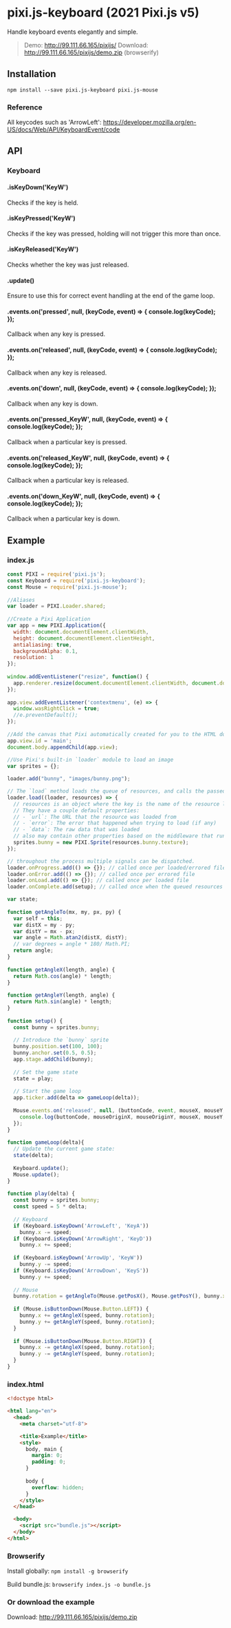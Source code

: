 pixi.js-keyboard (2021 Pixi.js v5)
======================

Handle keyboard events elegantly and simple.

> Demo: http://99.111.66.165/pixijs/
> Download: http://99.111.66.165/pixijs/demo.zip (browserify)

## Installation
```
npm install --save pixi.js-keyboard pixi.js-mouse
```

### Reference
All keycodes such as 'ArrowLeft': https://developer.mozilla.org/en-US/docs/Web/API/KeyboardEvent/code

## API
### Keyboard
#### .isKeyDown('KeyW')
Checks if the key is held.
#### .isKeyPressed('KeyW')
Checks if the key was pressed, holding will not trigger this more than once.
#### .isKeyReleased('KeyW')
Checks whether the key was just released.
#### .update()
Ensure to use this for correct event handling at the end of the game loop.
#### .events.on('pressed', null, (keyCode, event) => { console.log(keyCode); });
Callback when any key is pressed.
#### .events.on('released', null, (keyCode, event) => { console.log(keyCode); });
Callback when any key is released.
#### .events.on('down', null, (keyCode, event) => { console.log(keyCode); });
Callback when any key is down.
#### .events.on('pressed_KeyW', null, (keyCode, event) => { console.log(keyCode); });
Callback when a particular key is pressed.
#### .events.on('released_KeyW', null, (keyCode, event) => { console.log(keyCode); });
Callback when a particular key is released.
#### .events.on('down_KeyW', null, (keyCode, event) => { console.log(keyCode); });
Callback when a particular key is down.

## Example
### index.js
```js
const PIXI = require('pixi.js');
const Keyboard = require('pixi.js-keyboard');
const Mouse = require('pixi.js-mouse');
 
//Aliases
var loader = PIXI.Loader.shared;
   
//Create a Pixi Application
var app = new PIXI.Application({
  width: document.documentElement.clientWidth, 
  height: document.documentElement.clientHeight,                       
  antialiasing: true, 
  backgroundAlpha: 0.1, 
  resolution: 1
});
 
window.addEventListener("resize", function() {
  app.renderer.resize(document.documentElement.clientWidth, document.documentElement.clientHeight);
});
 
app.view.addEventListener('contextmenu', (e) => {
  window.wasRightClick = true;
  //e.preventDefault();
});
 
//Add the canvas that Pixi automatically created for you to the HTML document
app.view.id = 'main';
document.body.appendChild(app.view);
 
//Use Pixi's built-in `loader` module to load an image
var sprites = {};

loader.add("bunny", "images/bunny.png");

// The `load` method loads the queue of resources, and calls the passed in callback called once all resources have loaded.
loader.load((loader, resources) => {
  // resources is an object where the key is the name of the resource loaded and the value is the resource object.
  // They have a couple default properties:
  // - `url`: The URL that the resource was loaded from
  // - `error`: The error that happened when trying to load (if any)
  // - `data`: The raw data that was loaded
  // also may contain other properties based on the middleware that runs.
  sprites.bunny = new PIXI.Sprite(resources.bunny.texture);
});

// throughout the process multiple signals can be dispatched.
loader.onProgress.add(() => {}); // called once per loaded/errored file
loader.onError.add(() => {}); // called once per errored file
loader.onLoad.add(() => {}); // called once per loaded file
loader.onComplete.add(setup); // called once when the queued resources all load.

var state;
 
function getAngleTo(mx, my, px, py) {
  var self = this;
  var distX = my - py;
  var distY = mx - px;
  var angle = Math.atan2(distX, distY);
  // var degrees = angle * 180/ Math.PI;
  return angle;
}
 
function getAngleX(length, angle) {
  return Math.cos(angle) * length;
}
 
function getAngleY(length, angle) {
  return Math.sin(angle) * length;
}
 
function setup() {
  const bunny = sprites.bunny;
  
  // Introduce the `bunny` sprite 
  bunny.position.set(100, 100);
  bunny.anchor.set(0.5, 0.5);
  app.stage.addChild(bunny);
  
  // Set the game state
  state = play;
 
  // Start the game loop 
  app.ticker.add(delta => gameLoop(delta));
  
  Mouse.events.on('released', null, (buttonCode, event, mouseX, mouseY, mouseOriginX, mouseOriginY, mouseMoveX, mouseMoveY) => {
    console.log(buttonCode, mouseOriginX, mouseOriginY, mouseX, mouseY, mouseMoveX, mouseMoveY);
  });
}
 
function gameLoop(delta){
  // Update the current game state:
  state(delta);
 
  Keyboard.update();
  Mouse.update();
}
 
function play(delta) {
  const bunny = sprites.bunny;
  const speed = 5 * delta;
  
  // Keyboard
  if (Keyboard.isKeyDown('ArrowLeft', 'KeyA'))
    bunny.x -= speed;
  if (Keyboard.isKeyDown('ArrowRight', 'KeyD'))
    bunny.x += speed;
  
  if (Keyboard.isKeyDown('ArrowUp', 'KeyW'))
    bunny.y -= speed;
  if (Keyboard.isKeyDown('ArrowDown', 'KeyS'))
    bunny.y += speed;
  
  // Mouse
  bunny.rotation = getAngleTo(Mouse.getPosX(), Mouse.getPosY(), bunny.x, bunny.y);
  
  if (Mouse.isButtonDown(Mouse.Button.LEFT)) {
    bunny.x += getAngleX(speed, bunny.rotation);
    bunny.y += getAngleY(speed, bunny.rotation);
  }
  
  if (Mouse.isButtonDown(Mouse.Button.RIGHT)) {
    bunny.x -= getAngleX(speed, bunny.rotation);
    bunny.y -= getAngleY(speed, bunny.rotation);
  }
}
```

### index.html

```html
<!doctype html>

<html lang="en">
  <head>
    <meta charset="utf-8">

    <title>Example</title>
    <style>
      body, main {
        margin: 0;
        padding: 0;
      }
      
      body {
        overflow: hidden;
      }
    </style>
  </head>

  <body>
    <script src="bundle.js"></script>
  </body>
</html>
```

### Browserify

Install globally: `npm install -g browserify`

Build bundle.js: `browserify index.js -o bundle.js`

### Or download the example

Download: http://99.111.66.165/pixijs/demo.zip